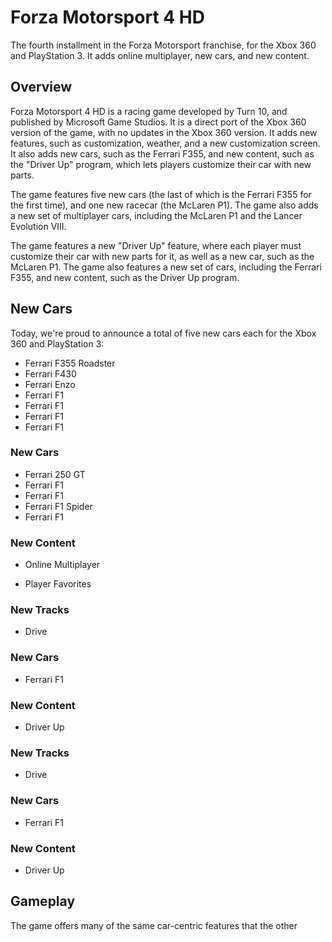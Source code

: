 # Forza Motorsport 4 HD

The fourth installment in the Forza Motorsport franchise, for the Xbox 360 and PlayStation 3. It adds online multiplayer, new cars, and new content.

## Overview

Forza Motorsport 4 HD is a racing game developed by Turn 10, and published by Microsoft Game Studios. It is a direct port of the Xbox 360 version of the game, with no updates in the Xbox 360 version. It adds new features, such as customization, weather, and a new customization screen. It also adds new cars, such as the Ferrari F355, and new content, such as the "Driver Up" program, which lets players customize their car with new parts.

The game features five new cars (the last of which is the Ferrari F355 for the first time), and one new racecar (the McLaren P1). The game also adds a new set of multiplayer cars, including the McLaren P1 and the Lancer Evolution VIII.

The game features a new "Driver Up" feature, where each player must customize their car with new parts for it, as well as a new car, such as the McLaren P1. The game also features a new set of cars, including the Ferrari F355, and new content, such as the Driver Up program.

## New Cars

Today, we're proud to announce a total of five new cars each for the Xbox 360 and PlayStation 3:

*   Ferrari F355 Roadster
*   Ferrari F430
*   Ferrari Enzo
*   Ferrari F1
*   Ferrari F1
*   Ferrari F1
*   Ferrari F1

### New Cars

*   Ferrari 250 GT
*   Ferrari F1
*   Ferrari F1
*   Ferrari F1 Spider
*   Ferrari F1

### New Content

*   Online Multiplayer

*   Player Favorites

### New Tracks

*   Drive

### New Cars

*   Ferrari F1

### New Content

*   Driver Up

### New Tracks

*   Drive

### New Cars

*   Ferrari F1

### New Content

*   Driver Up

## Gameplay

The game offers many of the same car-centric features that the other